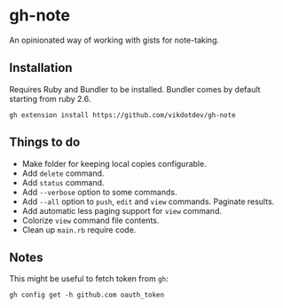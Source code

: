 # gh-note
An opinionated way of working with gists for note-taking.

## Installation
Requires Ruby and Bundler to be installed. Bundler comes by default starting from ruby 2.6.
```
gh extension install https://github.com/vikdotdev/gh-note
```

## Things to do
- Make folder for keeping local copies configurable.
- Add `delete` command.
- Add `status` command.
- Add `--verbose` option to some commands.
- Add `--all` option to `push`, `edit` and `view` commands. Paginate results.
- Add automatic less paging support for `view` command.
- Colorize `view` command file contents.
- Clean up `main.rb` require code.

## Notes
This might be useful to fetch token from `gh`:
```
gh config get -h github.com oauth_token
```
